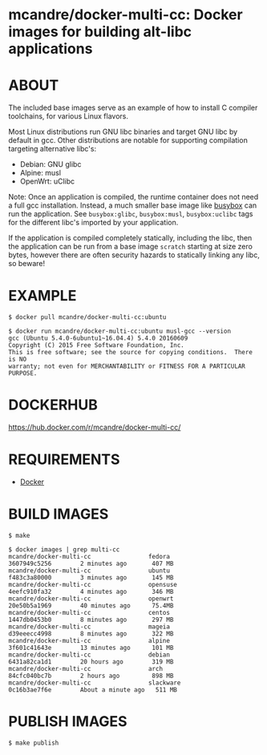 # mcandre/docker-multi-cc: Docker images for building alt-libc applications

# ABOUT

The included base images serve as an example of how to install C compiler toolchains, for various Linux flavors.

Most Linux distributions run GNU libc binaries and target GNU libc by default in gcc. Other distributions are notable for supporting compilation targeting alternative libc's:

* Debian: GNU glibc
* Alpine: musl
* OpenWrt: uClibc

Note: Once an application is compiled, the runtime container does not need a full gcc installation. Instead, a much smaller base image like [busybox](https://hub.docker.com/_/busybox/) can run the application. See `busybox:glibc`, `busybox:musl`, `busybox:uclibc` tags for the different libc's imported by your application.

If the application is compiled completely statically, including the libc, then the application can be run from a base image `scratch` starting at size zero bytes, however there are often security hazards to statically linking any libc, so beware!

# EXAMPLE

```console
$ docker pull mcandre/docker-multi-cc:ubuntu

$ docker run mcandre/docker-multi-cc:ubuntu musl-gcc --version
gcc (Ubuntu 5.4.0-6ubuntu1~16.04.4) 5.4.0 20160609
Copyright (C) 2015 Free Software Foundation, Inc.
This is free software; see the source for copying conditions.  There is NO
warranty; not even for MERCHANTABILITY or FITNESS FOR A PARTICULAR PURPOSE.
```

# DOCKERHUB

https://hub.docker.com/r/mcandre/docker-multi-cc/

# REQUIREMENTS

* [Docker](https://www.docker.com)

# BUILD IMAGES

```console
$ make

$ docker images | grep multi-cc
mcandre/docker-multi-cc                fedora              3607949c5256        2 minutes ago       407 MB
mcandre/docker-multi-cc                ubuntu              f483c3a80000        3 minutes ago       145 MB
mcandre/docker-multi-cc                opensuse            4eefc910fa32        4 minutes ago       346 MB
mcandre/docker-multi-cc                openwrt             20e50b5a1969        40 minutes ago      75.4MB
mcandre/docker-multi-cc                centos              1447db0453b0        8 minutes ago       297 MB
mcandre/docker-multi-cc                mageia              d39eeecc4998        8 minutes ago       322 MB
mcandre/docker-multi-cc                alpine              3f601c41643e        13 minutes ago      101 MB
mcandre/docker-multi-cc                debian              6431a82ca1d1        20 hours ago        319 MB
mcandre/docker-multi-cc                arch                84cfc040bc7b        2 hours ago         898 MB
mcandre/docker-multi-cc                slackware           0c16b3ae7f6e        About a minute ago   511 MB
```

# PUBLISH IMAGES

```console
$ make publish
```
